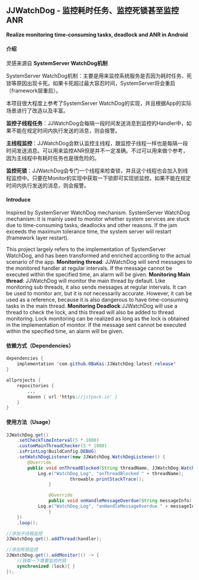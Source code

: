 ## JJWatchDog - 监控耗时任务、监控死锁甚至监控ANR

**Realize monitoring time-consuming tasks, deadlock and ANR in Android**



#### 介绍

灵感来源自 **SystemServer WatchDog机制**

SystemServer WatchDog机制：主要是用来监控系统服务是否因为耗时任务、死锁等原因出现卡死。如果卡死超过最大容忍时间，SystemServer将会重启（framework层重启）。



本项目很大程度上参考了SystemServer WatchDog的实现，并且根据App的实际场景进行了改造以及丰富。

**监控子线程任务**：JJWatchDog会每隔一段时间发送消息到监控的Handler中，如果不能在规定时间内执行发送的消息，则会报警。

**主线程监控**：JJWatchDog会默认监控主线程，跟监控子线程一样也是每隔一段时间发送消息。可以用来监控ANR但是并不一定准确。不过可以用来做个参考，因为主线程中有耗时任务也是很危险的。

**监控死锁**：JJWatchDog会专门一个线程来检查锁，并且这个线程也会加入到线程监控中。只要在Monitor的实现中获取一下锁即可实现锁监控。如果不能在规定时间内执行发送的消息，则会报警。



#### Introduce
Inspired by SystemServer WatchDog mechanism.
SystemServer WatchDog mechanism: it is mainly used to monitor whether system services are stuck due to time-consuming tasks, deadlocks and other reasons. If the jam exceeds the maximum tolerance time, the system server will restart (framework layer restart).

This project largely refers to the implementation of SystemServer WatchDog, and has been transformed and enriched according to the actual scenario of the app.
**Monitoring thread**: JJWatchDog will send messages to the monitored handler at regular intervals. If the message cannot be executed within the specified time, an alarm will be given.
**Monitoring Main thread**: JJWatchDog will monitor the main thread by default. Like monitoring sub threads, it also sends messages at regular intervals. It can be used to monitor anr, but it is not necessarily accurate. However, it can be used as a reference, because it is also dangerous to have time-consuming tasks in the main thread.
**Monitoring Deadlock**:JJWatchDog will use a thread to check the lock, and this thread will also be added to thread monitoring. Lock monitoring can be realized as long as the lock is obtained in the implementation of monitor. If the message sent cannot be executed within the specified time, an alarm will be given.



#### 依赖方式（Dependencies）

```java
dependencies {
	implementation 'com.github.OBaKai:JJWatchDog:latest.release'
}
```



```java
allprojects {
	repositories {
		...
		maven { url 'https://jitpack.io' }
	}
}
```



#### 使用方法（Usage）

```java
JJWatchDog.get()
	.setCheckTimeInterval(5 * 1000)
	.customMainThreadChecker(5 * 1000)
	.isPrintLog(BuildConfig.DEBUG)
	.setWatchDogListener(new JJWatchDog.WatchDogListener() {
		@Override
		public void onThreadBlocked(String threadName, JJWatchDog.WatchDogThrowable throwable) {
			Log.e("WatchDog_Log", "onThreadBlocked " + threadName);
                        throwable.printStackTrace();
                }

                @Override
                public void onHandleMessageOverdue(String messageInfo) {
			Log.e("WatchDog_Log", "onHandleMessageOverdue " + messageInfo);
                }
	})
	.loop();
```



```java
//添加子线程监控
JJWatchDog.get().addThread(handler);
```



```java
//添加死锁监控
JJWatchDog.get().addMonitor(() -> {
	//获取一下需要监控的锁
	synchronized (lock){ }
});
```

